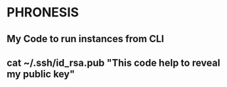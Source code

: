 # PHRONESIS
## My Code to run instances from CLI 


## cat ~/.ssh/id_rsa.pub   "This code help to reveal my public key"